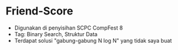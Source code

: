 # Friend-Score

- Digunakan di penyisihan SCPC CompFest 8
- Tag: Binary Search, Struktur Data
- Terdapat solusi "gabung-gabung N log N" yang tidak saya buat